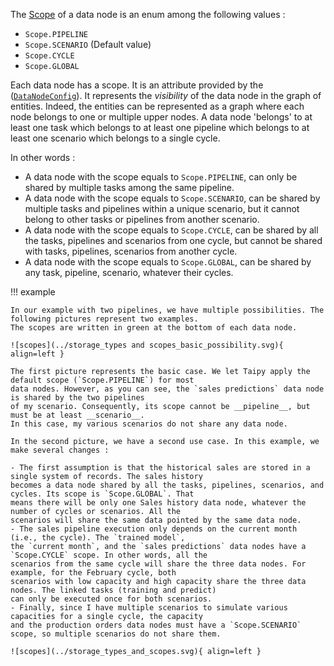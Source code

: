 The [Scope](../../../reference/#taipy.core.data.scope.Scope) of a data node is an enum among the following values :

- `Scope.PIPELINE`
- `Scope.SCENARIO` (Default value)
- `Scope.CYCLE`
- `Scope.GLOBAL`

Each data node has a scope. It is an attribute provided by the
([`DataNodeConfig`](../../../reference/#taipy.core.config.data_node_config.DataNodeConfig)).
It represents the _visibility_ of the data node in the graph of entities. Indeed,
the entities can be represented as a graph where each node belongs to one or multiple upper nodes. A data node 'belongs'
to at least one task which belongs to at least one pipeline which belongs to at least one scenario which belongs to a
single cycle.

In other words :

- A data node with the scope equals to `Scope.PIPELINE`, can only be shared by multiple tasks among the same pipeline.
- A data node with the scope equals to `Scope.SCENARIO`, can be shared by multiple tasks and pipelines within a unique
scenario, but it cannot belong to other tasks or pipelines from another scenario.
- A data node with the scope equals to `Scope.CYCLE`, can be shared by all the tasks, pipelines and scenarios from one
cycle, but cannot be shared with tasks, pipelines, scenarios from another cycle.
- A data node with the scope equals to `Scope.GLOBAL`, can be shared by any task, pipeline, scenario, whatever their
cycles.

!!! example

    In our example with two pipelines, we have multiple possibilities. The following pictures represent two examples.
    The scopes are written in green at the bottom of each data node.

    ![scopes](../storage_types and scopes_basic_possibility.svg){ align=left }

    The first picture represents the basic case. We let Taipy apply the default scope (`Scope.PIPELINE`) for most
    data nodes. However, as you can see, the `sales predictions` data node is shared by the two pipelines
    of my scenario. Consequently, its scope cannot be __pipeline__, but must be at least __scenario__.
    In this case, my various scenarios do not share any data node.

    In the second picture, we have a second use case. In this example, we make several changes :

    - The first assumption is that the historical sales are stored in a single system of records. The sales history
    becomes a data node shared by all the tasks, pipelines, scenarios, and cycles. Its scope is `Scope.GLOBAL`. That
    means there will be only one Sales history data node, whatever the number of cycles or scenarios. All the
    scenarios will share the same data pointed by the same data node.
    - The sales pipeline execution only depends on the current month (i.e., the cycle). The `trained model`,
    the `current month`, and the `sales predictions` data nodes have a `Scope.CYCLE` scope. In other words, all the
    scenarios from the same cycle will share the three data nodes. For example, for the February cycle, both
    scenarios with low capacity and high capacity share the three data nodes. The linked tasks (training and predict)
    can only be executed once for both scenarios.
    - Finally, since I have multiple scenarios to simulate various capacities for a single cycle, the capacity
    and the production orders data nodes must have a `Scope.SCENARIO` scope, so multiple scenarios do not share them.

    ![scopes](../storage_types_and_scopes.svg){ align=left }

